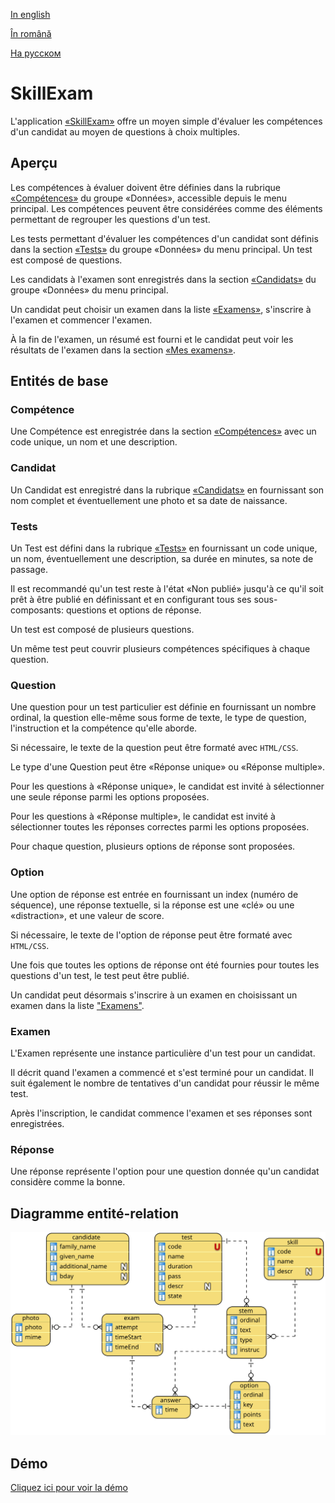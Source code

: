 
[In english](https://github.com/ciukstar/skillexam/blob/master/README.md)  

[În română](https://github.com/ciukstar/skillexam/blob/master/README.ro.md)  

[На русском](https://github.com/ciukstar/skillexam/blob/master/README.ru.md)

# SkillExam

L'application [«SkillExam»](https://skillexamfr-jvkm574lia-de.a.run.app) offre un moyen simple d'évaluer les compétences d'un candidat au moyen de questions à choix multiples.

## Aperçu

Les compétences à évaluer doivent être définies dans la rubrique [«Compétences»](https://skillexamfr-jvkm574lia-de.a.run.app/admin/skills) du groupe «Données», accessible depuis le menu principal. Les compétences peuvent être considérées comme des éléments permettant de regrouper les questions d'un test.

Les tests permettant d'évaluer les compétences d'un candidat sont définis dans la section [«Tests»](https://skillexamfr-jvkm574lia-de.a.run.app/admin/tests) du groupe «Données» du menu principal. Un test est composé de questions.

Les candidats à l'examen sont enregistrés dans la section [«Candidats»](https://skillexamfr-jvkm574lia-de.a.run.app/admin/candidates) du groupe «Données» du menu principal.

Un candidat peut choisir un examen dans la liste [«Examens»](https://skillexamfr-jvkm574lia-de.a.run.app), s'inscrire à l'examen et commencer l'examen.

À la fin de l'examen, un résumé est fourni et le candidat peut voir les résultats de l'examen dans la section [«Mes examens»](https://skillexamfr-jvkm574lia-de.a.run.app/my-exams).

## Entités de base

### Compétence

Une Compétence est enregistrée dans la section [«Compétences»](https://skillexamfr-jvkm574lia-de.a.run.app/admin/skills) avec un code unique, un nom et une description.

### Candidat

Un Candidat est enregistré dans la rubrique [«Candidats»](https://skillexamfr-jvkm574lia-de.a.run.app/admin/candidates) en fournissant son nom complet et éventuellement une photo et sa date de naissance.

### Tests

Un Test est défini dans la rubrique [«Tests»](https://skillexamfr-jvkm574lia-de.a.run.app/admin/tests) en fournissant un code unique, un nom, éventuellement une description, sa durée en minutes, sa note de passage.

Il est recommandé qu'un test reste à l'état «Non publié» jusqu'à ce qu'il soit prêt à être publié en définissant et en configurant tous ses sous-composants: questions et options de réponse.

Un test est composé de plusieurs questions.

Un même test peut couvrir plusieurs compétences spécifiques à chaque question.

### Question

Une question pour un test particulier est définie en fournissant un nombre ordinal, la question elle-même sous forme de texte, le type de question, l'instruction et la compétence qu'elle aborde.

Si nécessaire, le texte de la question peut être formaté avec ```HTML/CSS```.

Le type d'une Question peut être «Réponse unique» ou «Réponse multiple».

Pour les questions à «Réponse unique», le candidat est invité à sélectionner une seule réponse parmi les options proposées.

Pour les questions à «Réponse multiple», le candidat est invité à sélectionner toutes les réponses correctes parmi les options proposées.

Pour chaque question, plusieurs options de réponse sont proposées.

### Option

Une option de réponse est entrée en fournissant un index (numéro de séquence), une réponse textuelle, si la réponse est une «clé» ou une «distraction», et une valeur de score.

Si nécessaire, le texte de l'option de réponse peut être formaté avec ```HTML/CSS```.

Une fois que toutes les options de réponse ont été fournies pour toutes les questions d'un test, le test peut être publié.

Un candidat peut désormais s'inscrire à un examen en choisissant un examen dans la liste ["Examens"](https://skillexamfr-jvkm574lia-de.a.run.app).

### Examen

L'Examen représente une instance particulière d'un test pour un candidat.

Il décrit quand l'examen a commencé et s'est terminé pour un candidat. Il suit également le nombre de tentatives d'un candidat pour réussir le même test.

Après l'inscription, le candidat commence l'examen et ses réponses sont enregistrées.

### Réponse

Une réponse représente l'option pour une question donnée qu'un candidat considère comme la bonne.

## Diagramme entité-relation

![Diagramme entité-relation](static/img/SkillExam-ERD.svg)

## Démo

[Cliquez ici pour voir la démo](https://skillexamfr-jvkm574lia-de.a.run.app)
